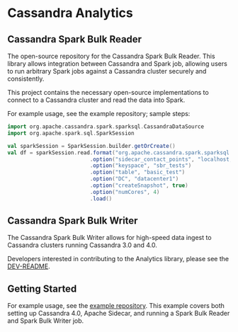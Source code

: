 <!--
#
# Licensed to the Apache Software Foundation (ASF) under one
# or more contributor license agreements.  See the NOTICE file
# distributed with this work for additional information
# regarding copyright ownership.  The ASF licenses this file
# to you under the Apache License, Version 2.0 (the
# "License"); you may not use this file except in compliance
# with the License.  You may obtain a copy of the License at
#
#     http://www.apache.org/licenses/LICENSE-2.0
#
# Unless required by applicable law or agreed to in writing, software
# distributed under the License is distributed on an "AS IS" BASIS,
# WITHOUT WARRANTIES OR CONDITIONS OF ANY KIND, either express or implied.
# See the License for the specific language governing permissions and
# limitations under the License.
#
-->

# Cassandra Analytics 

## Cassandra Spark Bulk Reader

The open-source repository for the Cassandra Spark Bulk Reader. This library allows integration between Cassandra and Spark job, allowing users to run arbitrary Spark jobs against a Cassandra cluster securely and consistently. 

This project contains the necessary open-source implementations to connect to a Cassandra cluster and read the data into Spark.

For example usage, see the example repository; sample steps:

```scala
import org.apache.cassandra.spark.sparksql.CassandraDataSource
import org.apache.spark.sql.SparkSession

val sparkSession = SparkSession.builder.getOrCreate()
val df = sparkSession.read.format("org.apache.cassandra.spark.sparksql.CassandraDataSource")
                          .option("sidecar_contact_points", "localhost,localhost2,localhost3")
                          .option("keyspace", "sbr_tests")
                          .option("table", "basic_test")
                          .option("DC", "datacenter1")
                          .option("createSnapshot", true)
                          .option("numCores", 4)
                          .load()
```
   
## Cassandra Spark Bulk Writer

The Cassandra Spark Bulk Writer allows for high-speed data ingest to Cassandra clusters running Cassandra 3.0 and 4.0.

Developers interested in contributing to the Analytics library, please see the [DEV-README](DEV-README.md).

## Getting Started

For example usage, see the [example repository](cassandra-analytics-core-example/README.md). This example covers both
setting up Cassandra 4.0, Apache Sidecar, and running a Spark Bulk Reader and Spark Bulk Writer job.
